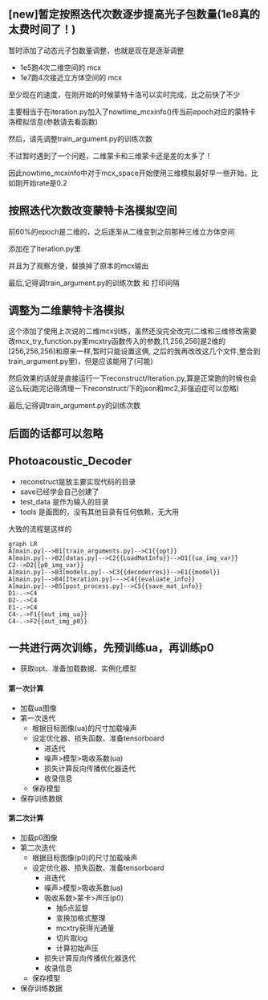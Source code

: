 ## [new]暂定按照迭代次数逐步提高光子包数量(1e8真的太费时间了！)

暂时添加了动态光子包数量调整，也就是现在是逐渐调整

- 1e5跑4次二维空间的 mcx
- 1e7跑4次接近立方体空间的 mcx

至少现在的速度，在刚开始的时候蒙特卡洛可以实时完成，比之前快了不少

主要相当于在iteration.py加入了nowtime_mcxinfo()传当前epoch对应的蒙特卡洛模拟信息(参数请去看函数)

然后，请先调整train_argument.py的训练次数

不过暂时遇到了一个问题，二维蒙卡和三维蒙卡还是差的太多了！

因此nowtime_mcxinfo中对于mcx_space开始使用三维模拟最好早一些开始，比如刚开始rate是0.2


## 按照迭代次数改变蒙特卡洛模拟空间

前60%的epoch是二维的，之后逐渐从二维变到之前那种三维立方体空间

添加在了Iteration.py里

并且为了观察方便，替换掉了原本的mcx输出

最后,记得调train_argument.py的训练次数 和 打印间隔

## 调整为二维蒙特卡洛模拟

这个添加了使用上次说的二维mcx训练，虽然还没完全改完(二维和三维修改需要改mcx_try_function.py里mcxtry函数传入的参数,[1,256,256]是2维的[256,256,256]和原来一样,暂时只能设置这俩, 之后的我再改改这几个文件,整合到train_argument.py里)，但是应该能用了(可能)

然后效果的话就是直接运行一下reconstruct/Iteration.py,算是正常跑的时候也会这么玩(跑完记得清理一下reconstruct/下的json和mc2,非强迫症可以忽略)

最后,记得调train_argument.py的训练次数

## 后面的话都可以忽略

## Photoacoustic_Decoder

- reconstruct是放主要实现代码的目录
- save已经学会自己创建了
- test_data 是作为输入的目录
- tools 是画图的，没有其他目录有任何依赖，无大用

大致的流程是这样的

```mermaid
graph LR
A[main.py]-->B1[train_arguments.py]-->C1{{opt}}
A[main.py]-->B2[datas.py]-->C2{{LoadMatInfo}}-->D1{{ua_img_var}}
C2-->D2{{p0_img_var}}
A[main.py]-->B3[models.py]-->C3{{decoderres}}-->E1{{model}}
A[main.py]-->B4[Iteration.py]--->C4{{evaluate_info}}
A[main.py]-->B5[post_process.py]-->C5{{save_mat_info}}
D1-.->C4
D2-.->C4
E1-.->C4
C4-.->F1{{out_img_ua}}
C4-.->F2{{out_img_p0}}
```

## 一共进行两次训练，先预训练ua，再训练p0

- 获取opt、准备加载数据、实例化模型

#### 第一次计算

- 加载ua图像
- 第一次迭代
    - 根据目标图像(ua)的尺寸加载噪声
    - 设定优化器、损失函数、准备tensorboard
        - 进迭代
        - 噪声>模型>吸收系数(ua)
        - 损失计算反向传播优化器迭代
        - 收录信息
    - 保存模型
- 保存训练数据

#### 第二次计算

- 加载p0图像
- 第二次迭代
    - 根据目标图像(p0)的尺寸加载噪声
    - 设定优化器、损失函数、准备tensorboard
        - 进迭代
        - 噪声>模型>吸收系数(ua)
        - 吸收系数>蒙卡>声压(p0)
            - 抽5点监督
            - 变换加格式整理
            - mcxtry获得光通量
            - 切片取log
            - 计算初始声压
        - 损失计算反向传播优化器迭代
        - 收录信息
    - 保存模型
- 保存训练数据















